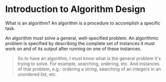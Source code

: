 # Introduction to Algorithm Design

What is an algorithm? An algorithm is a procedure to accomplish a specific task.

An algorithm must solve a general, well-specified problem. An algorithmic problem is specified by describing the complete set of instances it must work on and of its output after running on one of these instances.

> So to have an algorithm, I must know what is the general problem it's trying to solve. For example, searching, ordering, etc. And instances of that problem, e.g.: ordering a string, searching of an integers in an unordered list, etc.

